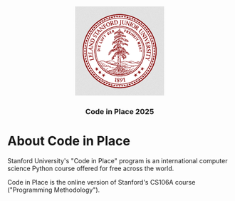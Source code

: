 <p align="center">
  <a href="https://codeinplace.stanford.edu">
    <img width="200px" src="https://github.com/eusebio-orozco/Stanford-University/blob/759d607308b7c31951493fc9e60911ff9a3cbcc7/logo/stanford.png" alt="Logo">
  </a>
  <h3 align="center">Code in Place 2025</h3>  
  <p align="center">
  </p>
</p>

# About Code in Place

Stanford University's "Code in Place" program is an international computer science Python course offered for free across the world. 

Code in Place is the online version of Stanford's CS106A course ("Programming Methodology").
